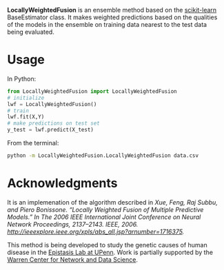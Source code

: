 **LocallyWeightedFusion** is an ensemble method based on the [scikit-learn](http://scikit-learn.org/) BaseEstimator class. It makes weighted predictions based on the qualities of the models in the ensemble on training data nearest to the test data being evaluated.


Usage
===

In Python:

```python
from LocallyWeightedFusion import LocallyWeightedFusion
# initialize 
lwf = LocallyWeightedFusion()
# train 
lwf.fit(X,Y)
# make predictions on test set
y_test = lwf.predict(X_test)
```

From the terminal:

```bash
python -m LocallyWeightedFusion.LocallyWeightedFusion data.csv
```

Acknowledgments
===
It is an implemenation of the algorithm described in *Xue, Feng, Raj Subbu, and Piero Bonissone. “Locally Weighted Fusion of Multiple Predictive Models.” In The 2006 IEEE International Joint Conference on Neural Network Proceedings, 2137–2143. IEEE, 2006. http://ieeexplore.ieee.org/xpls/abs_all.jsp?arnumber=1716375.*

This method is being developed to study the genetic causes of human disease in the [Epistasis Lab at UPenn](http://epistasis.org). Work is partially supported by the [Warren Center for Network and Data Science](http://warrencenter.upenn.edu).  
